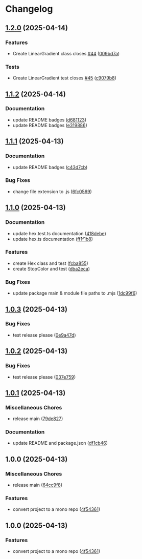 # Changelog

## [1.2.0](https://github.com/martinrossil/fuix/compare/fuix-v1.1.2...fuix-v1.2.0) (2025-04-14)


### Features

* Create LinearGradient class closes [#44](https://github.com/martinrossil/fuix/issues/44) ([009bd7a](https://github.com/martinrossil/fuix/commit/009bd7ac8e2087b8de0665061ad8b6fbcc584a32))


### Tests

* Create LinearGradient test closes [#45](https://github.com/martinrossil/fuix/issues/45) ([c9079b8](https://github.com/martinrossil/fuix/commit/c9079b858548a9b3c2b85bf0bbe4ca9a4476f129))

## [1.1.2](https://github.com/martinrossil/fuix/compare/fuix-v1.1.1...fuix-v1.1.2) (2025-04-14)


### Documentation

* update README badges ([d681123](https://github.com/martinrossil/fuix/commit/d681123abc8a862c26e8a02f37c214d86a457d40))
* update README badges ([e319886](https://github.com/martinrossil/fuix/commit/e319886957313f487ab48971f5d1edb00371e2dc))

## [1.1.1](https://github.com/martinrossil/fuix/compare/fuix-v1.1.0...fuix-v1.1.1) (2025-04-13)


### Documentation

* update README badges ([c43d7cb](https://github.com/martinrossil/fuix/commit/c43d7cb8262ad1059a903a6c23701fa3561e6821))


### Bug Fixes

* change file extension to .js ([6fc0569](https://github.com/martinrossil/fuix/commit/6fc05699b3ac233b35b666fd866fc8fbcf1aaa37))

## [1.1.0](https://github.com/martinrossil/fuix/compare/fuix-v1.0.3...fuix-v1.1.0) (2025-04-13)


### Documentation

* update hex.test.ts documentation ([418debe](https://github.com/martinrossil/fuix/commit/418debe6e57d24eec34cd2adbbcf120818a63b90))
* update hex.ts documentation ([ff1f1b8](https://github.com/martinrossil/fuix/commit/ff1f1b806a726cc263c2d5ad93e84f54946334a5))


### Features

* create Hex class and test ([fcba855](https://github.com/martinrossil/fuix/commit/fcba855a666505262bff47d99134cae93644679c))
* create StopColor and test ([dba2eca](https://github.com/martinrossil/fuix/commit/dba2eca9c187597f323ef6676a499f131d8824f6))


### Bug Fixes

* update package main & module file paths to .mjs ([1dc99f6](https://github.com/martinrossil/fuix/commit/1dc99f6a42a9026882befd97225d17127b628df6))

## [1.0.3](https://github.com/martinrossil/fuix/compare/fuix-v1.0.2...fuix-v1.0.3) (2025-04-13)


### Bug Fixes

* test release please ([0e9a47d](https://github.com/martinrossil/fuix/commit/0e9a47df75df1c28e1bb6ab1cc322766711e0dd8))

## [1.0.2](https://github.com/martinrossil/fuix/compare/fuix-v1.0.1...fuix-v1.0.2) (2025-04-13)


### Bug Fixes

* test release please ([037e759](https://github.com/martinrossil/fuix/commit/037e75999138be755815f74c7c41f9e8cf109133))

## [1.0.1](https://github.com/martinrossil/fuix/compare/fuix-v1.0.0...fuix-v1.0.1) (2025-04-13)


### Miscellaneous Chores

* release main ([79de827](https://github.com/martinrossil/fuix/commit/79de827834e6b4dc33b9bf6d5de7d126b6fb2cb8))


### Documentation

* update README and package.json ([df1cb46](https://github.com/martinrossil/fuix/commit/df1cb46f9c054636381cc1100a9a00625c0831bc))

## 1.0.0 (2025-04-13)


### Miscellaneous Chores

* release main ([64cc9f8](https://github.com/martinrossil/fuix/commit/64cc9f86e4a0e826945fed915c14c0b69e130605))


### Features

* convert project to a mono repo ([4f54361](https://github.com/martinrossil/fuix/commit/4f543619f16df4c2f820e11421d6306fc91c6d02))

## 1.0.0 (2025-04-13)


### Features

* convert project to a mono repo ([4f54361](https://github.com/martinrossil/fuix/commit/4f543619f16df4c2f820e11421d6306fc91c6d02))
